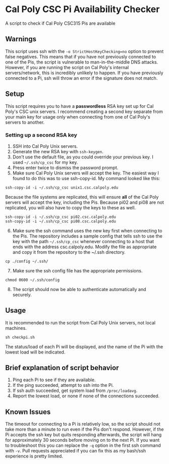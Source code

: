 # Cal Poly CSC Pi Availability Checker
A script to check if Cal Poly CSC315 Pis are available

## Warnings
This script uses ssh with the `-o StrictHostKeyChecking=no` option to prevent false negatives. This means that if you have not previously connected to one of the Pis, the script is vulnerable to man-in-the-middle DNS attacks. However, if you are running the script on Cal Poly's internal servers/network, this is incredibly unlikely to happen. If you have previously connected to a Pi, ssh will throw an error if the signature does not match.

## Setup
This script requires you to have a **passwordless** RSA key set up for Cal Poly's CSC unix servers. I recommend creating a second key separate from your main key for usage only when connecting from one of Cal Poly's servers to another.

### Setting up a second RSA key
1. SSH into Cal Poly Unix servers.
2. Generate the new RSA key with `ssh-keygen`.
3. Don't use the default file, as you could override your previous key. I used `~/.ssh/cp_csc` for my key.
4. Press enter twice to dismiss the password prompt.
5. Make sure Cal Poly Unix servers will accept the key. The easiest way I found to do this was to use ssh-copy-id. My command looked like this:
```
ssh-copy-id -i ~/.ssh/cp_csc unix1.csc.calpoly.edu
```
Because the file systems are replicated, this will ensure **all** of the Cal Poly servers will accept the key, including the Pis. Because pi02 and pi08 are not replicated, you will also have to copy the keys to these as well.
```
ssh-copy-id -i ~/.ssh/cp_csc pi02.csc.calpoly.edu
ssh-copy-id -i ~/.ssh/cp_csc pi08.csc.calpoly.edu
```

6. Make sure the ssh command uses the new key first when connecting to the Pis. The repository includes a sample config that tells ssh to use the key with the path `~/.ssh/cp_csc` whenever connecting to a host that ends with the address csc.calpoly.edu. Modify the file as appropriate and copy it from the repository to the ~/.ssh directory.
```
cp ./config ~/.ssh/
```
7. Make sure the ssh config file has the appropriate permissions. 
```
chmod 0600 ~/.ssh/config
```
8. The script should now be able to authenticate automatically and securely.

## Usage
It is recommended to run the script from Cal Poly Unix servers, not local machines.
```
sh checkpi.sh
```

The status/load of each Pi will be displayed, and the name of the Pi with the lowest load will be indicated.

## Brief explanation of script behavior
1. Ping each Pi to see if they are available.
2. If the ping succeeded, attempt to ssh into the Pi.
3. If ssh auth succeeded, get system load from `/proc/loadavg`.
3. Report the lowest load, or none if none of the connections succeeded.

## Known Issues
The timeout for connecting to a Pi is relatively low, so the script should not take more than a minute to run even if the Pis don't respond. However, if the Pi accepts the ssh key but quits responding afterwards, the script will hang for approximately 30 seconds before moving on to the next Pi. If you want to troubleshoot this you can replace the `-q` option in the first ssh command with `-v`. Pull requests appreciated if you can fix this as my bash/ssh experience is pretty limited.